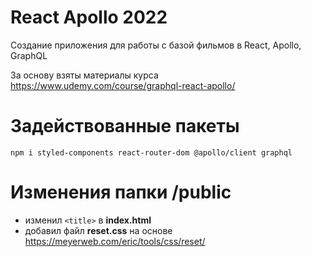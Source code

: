 # React Apollo 2022

Создание приложения для работы с базой фильмов в React, Apollo, GraphQL

За основу взяты материалы курса https://www.udemy.com/course/graphql-react-apollo/

# Задействованные пакеты

    npm i styled-components react-router-dom @apollo/client graphql

# Изменения папки /public

- изменил `<title>` в **index.html**
- добавил файл **reset.css** на основе https://meyerweb.com/eric/tools/css/reset/ 
